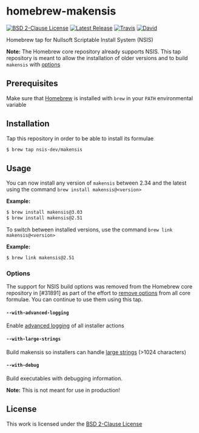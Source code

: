 # homebrew-makensis

[![BSD 2-Clause License](https://flat.badgen.net/badge/license/BSD%202-Clause/blue)](https://opensource.org/licenses/BSD-2-Clause)
[![Latest Release](https://flat.badgen.net/github/release/NSIS-Dev/homebrew-makensis)](https://github.com/NSIS-Dev/homebrew-makensis/releases)
[![Travis](https://flat.badgen.net/travis/NSIS-Dev/homebrew-makensis)](https://travis-ci.org/NSIS-Dev/homebrew-makensis)
[![David](https://flat.badgen.net/david/dev/NSIS-Dev/homebrew-makensis)](https://david-dm.org/NSIS-Dev/homebrew-makensis?type=dev)

Homebrew tap for Nullsoft Scriptable Install System (NSIS)

**Note:** The Homebrew core repository already supports NSIS. This tap repository is meant to allow the installation of older versions and to build `makensis` with [options](#options)

## Prerequisites

Make sure that [Homebrew](https://brew.sh/) is installed with `brew` in your `PATH` environmental variable

## Installation

Tap this repository in order to be able to install its formulae

```sh
$ brew tap nsis-dev/makensis
```

## Usage

You can now install any version of `makensis` between 2.34 and the latest using the command `brew install makensis@<version>`

**Example:**

```sh
$ brew install makensis@3.03
$ brew install makensis@2.51
```

To switch between installed versions, use the  command `brew link makensis@<version>`

**Example:**

```sh
$ brew link makensis@2.51
```

### Options

The support for NSIS build options was removed from the Homebrew core repository in [#31891] as part of the effort to [remove options](https://github.com/Homebrew/homebrew-core/issues/31510) from all core formulae. You can continue to use them using this tap.

#### `--with-advanced-logging`

Enable [advanced logging](https://nsis.sourceforge.io/Special_Builds#Advanced_logging) of all installer actions

#### `--with-large-strings`

Build makensis so installers can handle [large strings](https://nsis.sourceforge.io/Special_Builds#Large_strings) (>1024 characters)

#### `--with-debug`

Build executables with debugging information.

**Note:** This is not meant for use in production!

## License

This work is licensed under the [BSD 2-Clause License](LICENSE)
